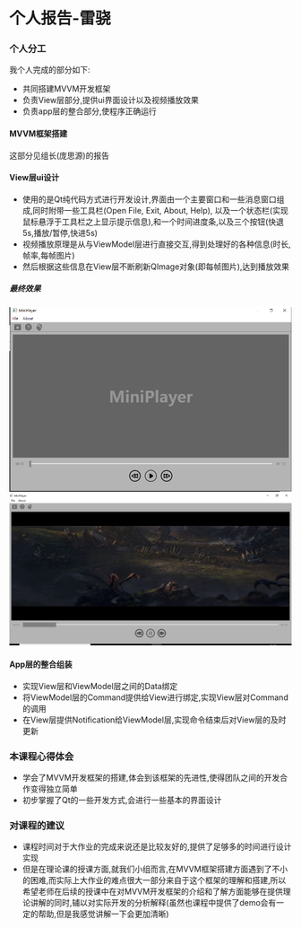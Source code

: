 # 个人报告-雷骁
### 个人分工
我个人完成的部分如下:
- 共同搭建MVVM开发框架
- 负责View层部分,提供ui界面设计以及视频播放效果
- 负责app层的整合部分,使程序正确运行

#### MVVM框架搭建
这部分见组长(庞思源)的报告

#### View层ui设计
- 使用的是Qt纯代码方式进行开发设计,界面由一个主要窗口和一些消息窗口组成,同时附带一些工具栏(Open File, Exit, About, Help), 以及一个状态栏(实现鼠标悬浮于工具栏之上显示提示信息),和一个时间进度条,以及三个按钮(快退5s,播放/暂停,快进5s)
- 视频播放原理是从与ViewModel层进行直接交互,得到处理好的各种信息(时长,帧率,每帧图片)
- 然后根据这些信息在View层不断刷新QImage对象(即每帧图片),达到播放效果
##### 最终效果
![avatar](./assets/View.png)
![avatar](./assets/View2.png)
#### App层的整合组装
- 实现View层和ViewModel层之间的Data绑定
- 将ViewModel层的Command提供给View进行绑定,实现View层对Command的调用
- 在View层提供Notification给ViewModel层,实现命令结束后对View层的及时更新

### 本课程心得体会
- 学会了MVVM开发框架的搭建,体会到该框架的先进性,使得团队之间的开发合作变得独立简单
- 初步掌握了Qt的一些开发方式,会进行一些基本的界面设计

### 对课程的建议
- 课程时间对于大作业的完成来说还是比较友好的,提供了足够多的时间进行设计实现
- 但是在理论课的授课方面,就我们小组而言,在MVVM框架搭建方面遇到了不小的困难,而实际上大作业的难点很大一部分来自于这个框架的理解和搭建,所以希望老师在后续的授课中在对MVVM开发框架的介绍和了解方面能够在提供理论讲解的同时,辅以对实际开发的分析解释(虽然也课程中提供了demo会有一定的帮助,但是我感觉讲解一下会更加清晰)